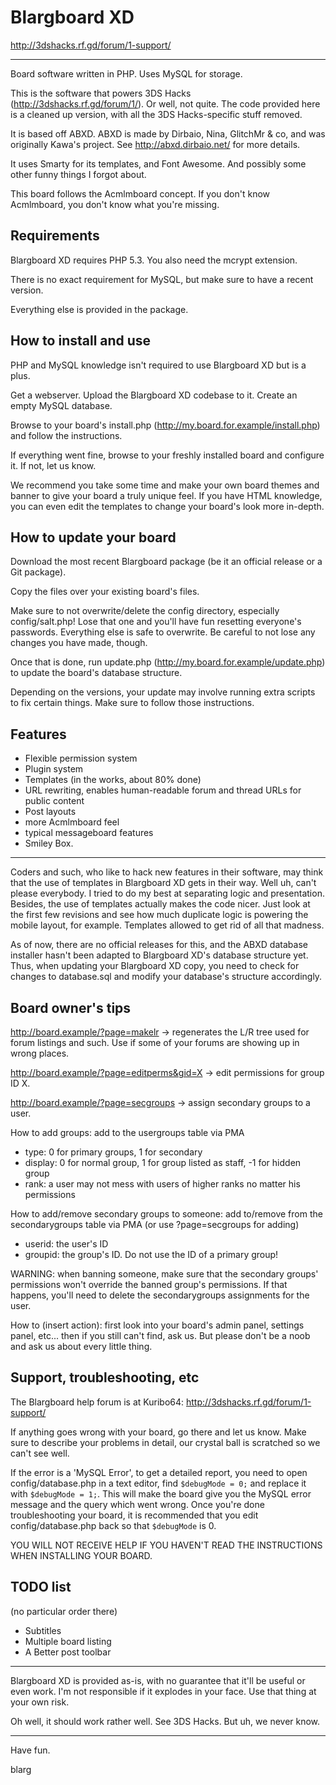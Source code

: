 # Blargboard XD

http://3dshacks.rf.gd/forum/1-support/

-------------------------------------------------------------------------------

Board software written in PHP. Uses MySQL for storage.

This is the software that powers 3DS Hacks (http://3dshacks.rf.gd/forum/1/). Or well, not quite.
The code provided here is a cleaned up version, with all the 3DS Hacks-specific stuff removed.

It is based off ABXD. ABXD is made by Dirbaio, Nina, GlitchMr & co, and was originally
Kawa's project. See http://abxd.dirbaio.net/ for more details.

It uses Smarty for its templates, and Font Awesome. And possibly some other funny things 
I forgot about.

This board follows the Acmlmboard concept. If you don't know Acmlmboard, you don't know what you're missing.

## Requirements

Blargboard XD requires PHP 5.3. You also need the mcrypt extension.

There is no exact requirement for MySQL, but make sure to have a recent version.

Everything else is provided in the package.

## How to install and use

PHP and MySQL knowledge isn't required to use Blargboard XD but is a plus.

Get a webserver. Upload the Blargboard XD codebase to it. Create an empty MySQL database.

Browse to your board's install.php (http://my.board.for.example/install.php) and follow the instructions.

If everything went fine, browse to your freshly installed board and configure it. If not, let us know.

We recommend you take some time and make your own board themes and banner to give your board a truly unique feel.
If you have HTML knowledge, you can even edit the templates to change your board's look more in-depth.

## How to update your board

Download the most recent Blargboard package (be it an official release or a Git package).

Copy the files over your existing board's files.

Make sure to not overwrite/delete the config directory, especially config/salt.php! Lose that one and you'll have fun resetting everyone's passwords.
Everything else is safe to overwrite. Be careful to not lose any changes you have made, though.

Once that is done, run update.php (http://my.board.for.example/update.php) to update the board's database structure.

Depending on the versions, your update may involve running extra scripts to fix certain things. Make sure to follow those instructions.

## Features

 * Flexible permission system
 * Plugin system
 * Templates (in the works, about 80% done)
 * URL rewriting, enables human-readable forum and thread URLs for public content
 * Post layouts
 * more Acmlmboard feel
 * typical messageboard features
 * Smiley Box.

-------------------------------------------------------------------------------

Coders and such, who like to hack new features in their software, may think that the use
of templates in Blargboard XD gets in their way. Well uh, can't please everybody. I tried to
do my best at separating logic and presentation. Besides, the use of templates actually
makes the code nicer. Just look at the first few revisions and see how much duplicate logic
is powering the mobile layout, for example. Templates allowed to get rid of all that madness.

As of now, there are no official releases for this, and the ABXD database installer hasn't
been adapted to Blargboard XD's database structure yet. Thus, when updating your Blargboard XD
copy, you need to check for changes to database.sql and modify your database's structure
accordingly.

## Board owner's tips

http://board.example/?page=makelr -> regenerates the L/R tree used for forum listings and such.
Use if some of your forums are showing up in wrong places.

http://board.example/?page=editperms&gid=X -> edit permissions for group ID X.

http://board.example/?page=secgroups -> assign secondary groups to a user.


How to add groups: add to the usergroups table via PMA
 * type: 0 for primary groups, 1 for secondary
 * display: 0 for normal group, 1 for group listed as staff, -1 for hidden group
 * rank: a user may not mess with users of higher ranks no matter his permissions

 
How to add/remove secondary groups to someone: add to/remove from the secondarygroups table via PMA (or use ?page=secgroups for adding)
 * userid: the user's ID
 * groupid: the group's ID. Do not use the ID of a primary group!
 
WARNING: when banning someone, make sure that the secondary groups' permissions won't override the banned group's permissions. If that happens, you'll need to delete the secondarygroups assignments for the user.


How to (insert action): first look into your board's admin panel, settings panel, etc... then if you still can't find, ask us. But please don't be a noob and ask us about every little thing.

## Support, troubleshooting, etc

The Blargboard help forum is at Kuribo64: http://3dshacks.rf.gd/forum/1-support/

If anything goes wrong with your board, go there and let us know. Make sure to describe your problems in detail, our crystal ball is scratched so we can't see well.

If the error is a 'MySQL Error', to get a detailed report, you need to open config/database.php in a text editor, find `$debugMode = 0;` and replace it with `$debugMode = 1;`. 
This will make the board give you the MySQL error message and the query which went wrong. Once you're done troubleshooting your board, it is recommended that you edit config/database.php back so that `$debugMode` is 0.

YOU WILL NOT RECEIVE HELP IF YOU HAVEN'T READ THE INSTRUCTIONS WHEN INSTALLING YOUR BOARD.

## TODO list

(no particular order there)

 * Subtitles
 * Multiple board listing
 * A Better post toolbar

-------------------------------------------------------------------------------

Blargboard XD is provided as-is, with no guarantee that it'll be useful or even work. I'm not
responsible if it explodes in your face. Use that thing at your own risk.

Oh well, it should work rather well. See 3DS Hacks. But uh, we never know.

-------------------------------------------------------------------------------

Have fun.

blarg
